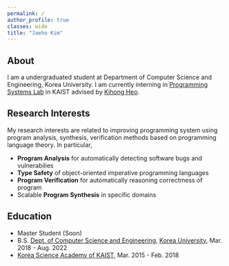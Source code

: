 ```yaml
---
permalink: /
author_profile: true
classes: wide
title: "Jaeho Kim"
---
```


## About

I am a undergraduated student at Department of Computer Science and Engineering, Korea University.
I am currently interning in [Programming Systems Lab](https://prosys.kaist.ac.kr) in KAIST advised by [Kihong Heo](https://kihongheo.kaist.ac.kr).

## Research Interests

My research interests are related to improving programming system using program analysis, synthesis, verification methods based on programming language theory.
In particular,
- **Program Analysis** for automatically detecting software bugs and vulnerabilies
- **Type Safety** of object-oriented imperative programming languages
- **Program Verification** for automatically reasoning correctmess of program
- Scalable **Program Synthesis** in specific domains

## Education

- Master Student (Soon)
- B.S. [Dept. of Computer Science and Engineering](https://cs.korea.edu/en_cs/index.do), [Korea University](http://www.korea.ac.kr/mbshome/mbs/university/index.do), Mar. 2018 - Aug. 2022
- [Korea Science Academy of KAIST](https://www.ksa.hs.kr/Eng), Mar. 2015 - Feb. 2018
